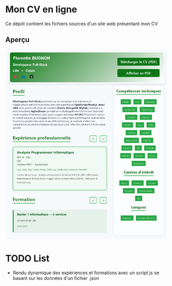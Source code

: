 # Mon CV en ligne

Ce dépôt contient les fichiers sources d'un site web présentant mon CV

## Aperçu
![alt text](documents/image.png)

# TODO List
- Rendu dynamique des expériences et formations avec un script js se basant sur les données d'un fichier .json